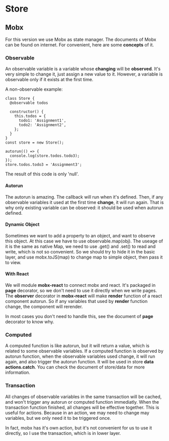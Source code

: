 # Store

## Mobx
For this version we use Mobx as state manager. The documents of Mobx can be found on internet. For convenient, here are some **concepts** of it.

### Observable
An observable variable is a variable whose **changing** will be **observed**. It's very simple to change it, just assign a new value to it. However, a variable is observable only if it exists at the first time.

A non-observable example:
```
class Store {
  @observable todos

  constructor() {
    this.todos = {
      todo1: 'Assignment1',
      todo2: 'Assignment2',
    };
  }
}
const store = new Store();

autorun(() => {
  console.log(store.todos.todo3);
});
store.todos.todo3 = 'Assignment3';
```
The result of this code is only 'null'.

#### Autorun

The autorun is amazing. The callback will run when it's defined. Then, if any observable variables it used at the first time **change**, it will run again. That is why only existing variable can be observed: it should be used when autorun defined.

#### Dynamic Object

Sometimes we want to add a property to an object, and want to observe this object. At this case we have to use observable.map(obj). The useage of it is the same as native Map, we need to use .get() and .set() to read and write, which is not so convenient. So we should try to hide it in the basic layer, and use mobx.toJS(map) to change map to simple object, then pass it to view.

#### With React

We will module **mobx-react** to connect mobx and react. It's packaged in **page** decorator, so we don't need to use it directly when we write pages. The **observer** decorator in **mobx-react** will make **render** function of a react component autorun. So if any variables that used by **render** function change, the component will rerender.

In most cases you don't need to handle this, see the document of **page** decorator to know why.

### Computed

A computed function is like autorun, but it will return a value, which is related to some observable variables. If a computed function is observed by autorun function, when the observable variables used change, it will run again, and also trigger the autorun function. It will be used in store **data actions.catch**. You can check the document of store/data for more information.

### Transaction

All changes of observable variables in the same transaction will be cached, and won't trigger any autorun or computed function immediatly. When the transaction function finished, all changes will be effective together. This is useful for actions. Because in an action, we may need to change may variables, but we only need it to be triggered once.

In fact, mobx has it's own action, but it's not convenient for us to use it directly, so I use the transaction, which is in lower layer.
